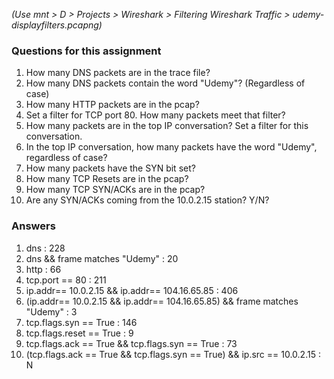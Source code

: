 
*(Use mnt > D > Projects > Wireshark > Filtering Wireshark Traffic > udemy-displayfilters.pcapng)*

### Questions for this assignment
1. How many DNS packets are in the trace file?
2. How many DNS packets contain the word "Udemy"? (Regardless of case)
3. How many HTTP packets are in the pcap?
4. Set a filter for TCP port 80. How many packets meet that filter?
5. How many packets are in the top IP conversation? Set a filter for this conversation.
6. In the top IP conversation, how many packets have the word "Udemy", regardless of case?
7. How many packets have the SYN bit set?
8. How many TCP Resets are in the pcap?
9. How many TCP SYN/ACKs are in the pcap?
10. Are any SYN/ACKs coming from the 10.0.2.15 station? Y/N?

### Answers
1. dns : 228
2. dns && frame matches "Udemy" : 20
3. http : 66
4. tcp.port == 80 : 211
5. ip.addr== 10.0.2.15 && ip.addr== 104.16.65.85 : 406
6. (ip.addr== 10.0.2.15 && ip.addr== 104.16.65.85) && frame matches "Udemy" : 3
7. tcp.flags.syn == True : 146
8. tcp.flags.reset == True : 9
9. tcp.flags.ack == True && tcp.flags.syn == True : 73
10. (tcp.flags.ack == True && tcp.flags.syn == True) && ip.src == 10.0.2.15 : N